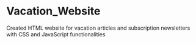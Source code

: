 # Vacation_Website
Created HTML website for vacation articles and subscription newsletters with CSS and JavaScript functionalities
